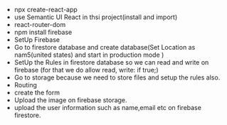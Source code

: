 - npx create-react-app 
- use Semantic UI React in thsi project(install and import)
- react-router-dom
- npm install firebase
- SetUp Firebase
- Go to firestore database and create database(Set Location as nam5(united states) and start in production mode )
- SetUp the Rules in firestore database so we can read and write on firebase (for that we do allow read, write: if true;)
- Go to storage because we need to store files and setup the rules also.
- Routing
- create the form
- Upload the image on firebase storage.
- upload the user information such as name,email etc on firebase firestore.